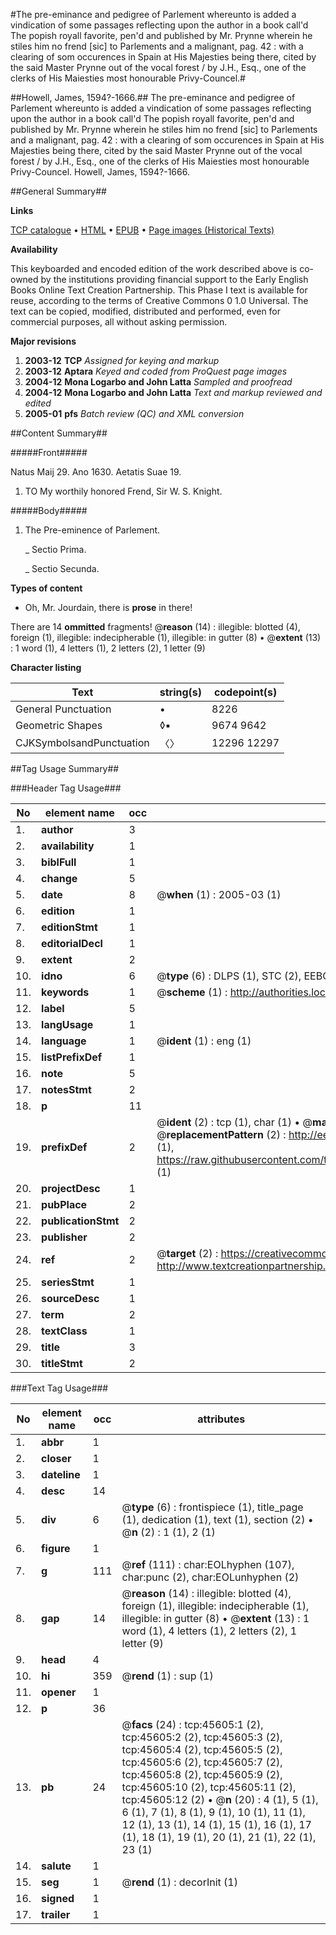 #The pre-eminance and pedigree of Parlement whereunto is added a vindication of some passages reflecting upon the author in a book call'd The popish royall favorite, pen'd and published by Mr. Prynne wherein he stiles him no frend [sic] to Parlements and a malignant, pag. 42 : with a clearing of som occurences in Spain at His Majesties being there, cited by the said Master Prynne out of the vocal forest / by J.H., Esq., one of the clerks of His Maiesties most honourable Privy-Councel.#

##Howell, James, 1594?-1666.##
The pre-eminance and pedigree of Parlement whereunto is added a vindication of some passages reflecting upon the author in a book call'd The popish royall favorite, pen'd and published by Mr. Prynne wherein he stiles him no frend [sic] to Parlements and a malignant, pag. 42 : with a clearing of som occurences in Spain at His Majesties being there, cited by the said Master Prynne out of the vocal forest / by J.H., Esq., one of the clerks of His Maiesties most honourable Privy-Councel.
Howell, James, 1594?-1666.

##General Summary##

**Links**

[TCP catalogue](http://www.ota.ox.ac.uk/tcp/)  • 
[HTML](http://tei.it.ox.ac.uk/tcp/Texts-HTML/free/A44/A44747.html)  • 
[EPUB](http://tei.it.ox.ac.uk/tcp/Texts-EPUB/free/A44/A44747.epub) • 
[Page images (Historical Texts)](https://data.historicaltexts.jisc.ac.uk/view?pubId=eebo-10741374e&pageId=eebo-10741374e-45605-1)

**Availability**

This keyboarded and encoded edition of the
	       work described above is co-owned by the institutions
	       providing financial support to the Early English Books
	       Online Text Creation Partnership. This Phase I text is
	       available for reuse, according to the terms of Creative
	       Commons 0 1.0 Universal. The text can be copied,
	       modified, distributed and performed, even for
	       commercial purposes, all without asking permission.

**Major revisions**

1. __2003-12__ __TCP__ *Assigned for keying and markup*
1. __2003-12__ __Aptara__ *Keyed and coded from ProQuest page images*
1. __2004-12__ __Mona Logarbo and John Latta__ *Sampled and proofread*
1. __2004-12__ __Mona Logarbo and John Latta__ *Text and markup reviewed and edited*
1. __2005-01__ __pfs__ *Batch review (QC) and XML conversion*

##Content Summary##

#####Front#####

Natus Maij 29. Ano 1630. Aetatis Suae 19.
1. TO
My worthily honored Frend,
Sir W. S. Knight.

#####Body#####

1. The Pre-eminence of
Parlement.

    _ Sectio Prima.

    _ Sectio Secunda.

**Types of content**

  * Oh, Mr. Jourdain, there is **prose** in there!

There are 14 **ommitted** fragments! 
 @__reason__ (14) : illegible: blotted (4), foreign (1), illegible: indecipherable (1), illegible: in gutter (8)  •  @__extent__ (13) : 1 word (1), 4 letters (1), 2 letters (2), 1 letter (9)

**Character listing**


|Text|string(s)|codepoint(s)|
|---|---|---|
|General Punctuation|•|8226|
|Geometric Shapes|◊▪|9674 9642|
|CJKSymbolsandPunctuation|〈〉|12296 12297|

##Tag Usage Summary##

###Header Tag Usage###

|No|element name|occ|attributes|
|---|---|---|---|
|1.|__author__|3||
|2.|__availability__|1||
|3.|__biblFull__|1||
|4.|__change__|5||
|5.|__date__|8| @__when__ (1) : 2005-03 (1)|
|6.|__edition__|1||
|7.|__editionStmt__|1||
|8.|__editorialDecl__|1||
|9.|__extent__|2||
|10.|__idno__|6| @__type__ (6) : DLPS (1), STC (2), EEBO-CITATION (1), OCLC (1), VID (1)|
|11.|__keywords__|1| @__scheme__ (1) : http://authorities.loc.gov/ (1)|
|12.|__label__|5||
|13.|__langUsage__|1||
|14.|__language__|1| @__ident__ (1) : eng (1)|
|15.|__listPrefixDef__|1||
|16.|__note__|5||
|17.|__notesStmt__|2||
|18.|__p__|11||
|19.|__prefixDef__|2| @__ident__ (2) : tcp (1), char (1)  •  @__matchPattern__ (2) : ([0-9\-]+):([0-9IVX]+) (1), (.+) (1)  •  @__replacementPattern__ (2) : http://eebo.chadwyck.com/downloadtiff?vid=$1&page=$2 (1), https://raw.githubusercontent.com/textcreationpartnership/Texts/master/tcpchars.xml#$1 (1)|
|20.|__projectDesc__|1||
|21.|__pubPlace__|2||
|22.|__publicationStmt__|2||
|23.|__publisher__|2||
|24.|__ref__|2| @__target__ (2) : https://creativecommons.org/publicdomain/zero/1.0/ (1), http://www.textcreationpartnership.org/docs/. (1)|
|25.|__seriesStmt__|1||
|26.|__sourceDesc__|1||
|27.|__term__|2||
|28.|__textClass__|1||
|29.|__title__|3||
|30.|__titleStmt__|2||


###Text Tag Usage###

|No|element name|occ|attributes|
|---|---|---|---|
|1.|__abbr__|1||
|2.|__closer__|1||
|3.|__dateline__|1||
|4.|__desc__|14||
|5.|__div__|6| @__type__ (6) : frontispiece (1), title_page (1), dedication (1), text (1), section (2)  •  @__n__ (2) : 1 (1), 2 (1)|
|6.|__figure__|1||
|7.|__g__|111| @__ref__ (111) : char:EOLhyphen (107), char:punc (2), char:EOLunhyphen (2)|
|8.|__gap__|14| @__reason__ (14) : illegible: blotted (4), foreign (1), illegible: indecipherable (1), illegible: in gutter (8)  •  @__extent__ (13) : 1 word (1), 4 letters (1), 2 letters (2), 1 letter (9)|
|9.|__head__|4||
|10.|__hi__|359| @__rend__ (1) : sup (1)|
|11.|__opener__|1||
|12.|__p__|36||
|13.|__pb__|24| @__facs__ (24) : tcp:45605:1 (2), tcp:45605:2 (2), tcp:45605:3 (2), tcp:45605:4 (2), tcp:45605:5 (2), tcp:45605:6 (2), tcp:45605:7 (2), tcp:45605:8 (2), tcp:45605:9 (2), tcp:45605:10 (2), tcp:45605:11 (2), tcp:45605:12 (2)  •  @__n__ (20) : 4 (1), 5 (1), 6 (1), 7 (1), 8 (1), 9 (1), 10 (1), 11 (1), 12 (1), 13 (1), 14 (1), 15 (1), 16 (1), 17 (1), 18 (1), 19 (1), 20 (1), 21 (1), 22 (1), 23 (1)|
|14.|__salute__|1||
|15.|__seg__|1| @__rend__ (1) : decorInit (1)|
|16.|__signed__|1||
|17.|__trailer__|1||
